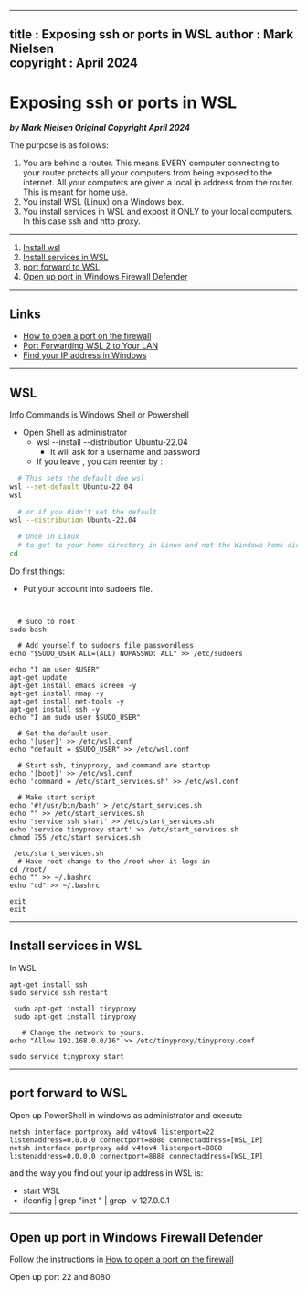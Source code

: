  
---
title :  Exposing ssh or ports in WSL
author : Mark Nielsen  
copyright : April 2024  
---


Exposing ssh or ports in WSL
==============================

_**by Mark Nielsen
Original Copyright April 2024**_

The purpose is as follows:
1. You are behind a router. This means EVERY computer connecting to your router
protects all your computers from being exposed to the internet. All your
computers are given a local ip address from the router. This is meant for home use.
2. You install WSL (Linux) on a Windows box.
3. You install services in WSL and expost it ONLY to your local computers. In this case ssh and http proxy.

***

1. [Install wsl](#wsl)
2. [Install services in WSL](#s)
3. [port forward to WSL](#f)
4. [Open up port in Windows Firewall Defender](#p)


* * *
<a name=Links></a>Links
-----
* [How to open a port on the firewall](https://ec.europa.eu/digital-building-blocks/sites/display/CEKB/How+to+open+a+port+on+the+firewall)
* [Port Forwarding WSL 2 to Your LAN](https://jwstanly.com/blog/article/Port+Forwarding+WSL+2+to+Your+LAN)
* [Find your IP address in Windows](https://support.microsoft.com/en-us/windows/find-your-ip-address-in-windows-f21a9bbc-c582-55cd-35e0-73431160a1b9)

* * *
<a name=wsl>WSL</a>
-----

Info Commands is Windows Shell or Powershell

* Open Shell as administrator
    * wsl --install --distribution  Ubuntu-22.04
       * It will ask for a username and password
    * If you leave , you can reenter by :
```bash
  # This sets the default doe wsl
wsl --set-default Ubuntu-22.04
wsl

  # or if you didn't set the default
wsl --distribution Ubuntu-22.04

  # Once in Linux
  # to get to your home directory in Linux and not the Windows home directory
cd
```

Do first things:
* Put your account into sudoers file.

```text


  # sudo to root
sudo bash

  # Add yourself to sudoers file passwordless
echo "$SUDO_USER ALL=(ALL) NOPASSWD: ALL" >> /etc/sudoers

echo "I am user $USER"
apt-get update
apt-get install emacs screen -y
apt-get install nmap -y
apt-get install net-tools -y
apt-get install ssh -y
echo "I am sudo user $SUDO_USER"

  # Set the default user.
echo '[user]' >> /etc/wsl.conf
echo "default = $SUDO_USER" >> /etc/wsl.conf

  # Start ssh, tinyproxy, and command are startup
echo '[boot]' >> /etc/wsl.conf
echo 'command = /etc/start_services.sh' >> /etc/wsl.conf

  # Make start script
echo '#!/usr/bin/bash' > /etc/start_services.sh
echo "" >> /etc/start_services.sh
echo 'service ssh start' >> /etc/start_services.sh
echo 'service tinyproxy start' >> /etc/start_services.sh
chmod 755 /etc/start_services.sh

 /etc/start_services.sh
  # Have root change to the /root when it logs in
cd /root/
echo "" >> ~/.bashrc
echo "cd" >> ~/.bashrc

exit
exit
```


* * *
<a name=s>Install services in WSL</a>
-----
In WSL
```
apt-get install ssh
sudo service ssh restart

 sudo apt-get install tinyproxy
 sudo apt-get install tinyproxy

   # Change the network to yours. 
echo "Allow 192.168.0.0/16" >> /etc/tinyproxy/tinyproxy.conf

sudo service tinyproxy start

```



* * *
<a name=f>port forward to WSL</a>
-----

Open up PowerShell in windows as administrator and execute

```
netsh interface portproxy add v4tov4 listenport=22 listenaddress=0.0.0.0 connectport=8080 connectaddress=[WSL_IP]
netsh interface portproxy add v4tov4 listenport=8888 listenaddress=0.0.0.0 connectport=8888 connectaddress=[WSL_IP]

```

and the way you find out your ip address in WSL is:
* start WSL
* ifconfig | grep "inet " | grep -v 127.0.0.1


* * *
<a name=p>Open up port in Windows Firewall Defender</a>
-----

Follow the instructions in [How to open a port on the firewall](https://ec.europa.eu/digital-building-blocks/sites/display/CEKB/How+to+open+a+port+on+the+firewall)

Open up port 22 and 8080.
